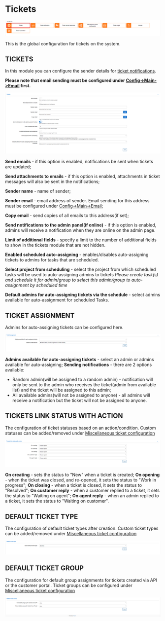 Tickets
=============

![tickets icon](icon.png)

This is the global configuration for tickets on the system.

## TICKETS

In this module you can configure the sender details for [ticket notifications](configuration/ticket_notifications/tickets_notifications.md).

**Please note that email sending must be configured under [Config->Main->Email](configuration/main_configuration/email_config/email_config.md) first.**

![Tickets](tickets.png)

**Send emails** - if this option is enabled, notifications be sent when tickets are updated;

**Send attachments to emails** - if this option is enabled, attachments in ticket messages  will also be sent in the notifications;

**Sender name** - name of sender;

**Sender email** - email address of sender. Email sending for this address must be configured under [Config->Main->Email](configuration/main_configuration/email_config/email_config.md);

**Copy email** - send copies of all emails to this address(if set);

**Send notifications to the admin panel(if online)** - if this option is enabled, admins will receive a notification when they are online on the admin page.

**Limit of additional fields** - specify a limit to the number of additional fields to show in the tickets module that are not hidden.

**Enabled scheduled auto-assigning** - enables/disables auto-assigning tickets to admins for tasks that are scheduled.

**Select project from scheduling** - select the project from which scheduled tasks will be used to auto-assigning admins to tickets *Please create task(s) and schedule it for admin/group to select this admin/group to auto-assignment by scheduled time*

**Default admins for auto-assigning tickets via the schedule** - select admins available for auto-assignment for scheduled Tasks.



## TICKET ASSIGNMENT

Admins for auto-assigning tickets can be configured here.

![Auto assign](ticket_assignment.png)

**Admins available for auto-assigning tickets** - select an admin or admins available for auto-assigning;
**Sending notifications** - there are 2 options available:
  * Random admin(will be assigned to a random admin) - notification will only be sent to the admin who receives the ticket(admin from available list) and the ticket will be assigned to this admin;
  * All available admins(will not be assigned to anyone) - all admins will receive a notification but the ticket will not be assigned to anyone.

## TICKETS LINK STATUS WITH ACTION

The configuration of ticket statuses based on an action/condition. Custom statuses can be added/removed under [Miscellaneous ticket configuration](configuration/tickets/miscellaneous_ticket_configuration/miscellaneous_ticket_configuration.md)

![Ticket statuses](ticket_statuses.png)

**On creating** - sets the status to "New" when a ticket is created;
**On opening** - when the ticket was closed, and re-opened, it sets the status to "Work in progress";
**On closing** - when a ticket is closed, it sets the status to "Resolved";
**On customer reply** - when a customer replied to a ticket, it sets the status to "Waiting on agent";
**On agent reply** - when an admin replied to a ticket, it sets the status to "Waiting on customer".

## DEFAULT TICKET TYPE

The configuration of default ticket types after creation. Custom ticket types can be added/removed under [Miscellaneous ticket configuration](configuration/tickets/miscellaneous_ticket_configuration/miscellaneous_ticket_configuration.md)

![Ticket default type](default_type.png)

## DEFAULT TICKET GROUP

The configuration for default group assignments for tickets created via API or the customer portal. Ticket groups can be configured under [Miscellaneous ticket configuration](configuration/tickets/miscellaneous_ticket_configuration/miscellaneous_ticket_configuration.md)

![Default ticket group](dtg.png)
